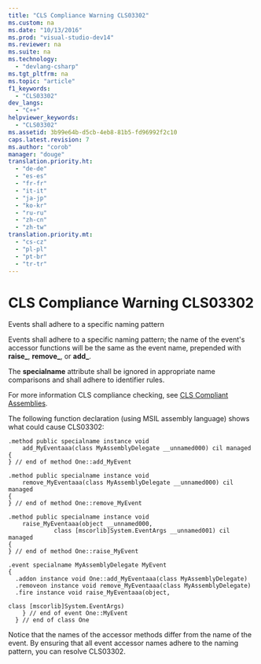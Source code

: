```yaml
---
title: "CLS Compliance Warning CLS03302"
ms.custom: na
ms.date: "10/13/2016"
ms.prod: "visual-studio-dev14"
ms.reviewer: na
ms.suite: na
ms.technology: 
  - "devlang-csharp"
ms.tgt_pltfrm: na
ms.topic: "article"
f1_keywords: 
  - "CLS03302"
dev_langs: 
  - "C++"
helpviewer_keywords: 
  - "CLS03302"
ms.assetid: 3b99e64b-d5cb-4eb8-81b5-fd96992f2c10
caps.latest.revision: 7
ms.author: "corob"
manager: "douge"
translation.priority.ht: 
  - "de-de"
  - "es-es"
  - "fr-fr"
  - "it-it"
  - "ja-jp"
  - "ko-kr"
  - "ru-ru"
  - "zh-cn"
  - "zh-tw"
translation.priority.mt: 
  - "cs-cz"
  - "pl-pl"
  - "pt-br"
  - "tr-tr"
---
```

# CLS Compliance Warning CLS03302
Events shall adhere to a specific naming pattern  
  
 Events shall adhere to a specific naming pattern; the name of the event's accessor functions will be the same as the event name, prepended with **raise_**, **remove_**, or **add_**.  
  
 The **specialname** attribute shall be ignored in appropriate name comparisons and shall adhere to identifier rules.  
  
 For more information CLS compliance checking, see [CLS Compliant Assemblies](http://msdn.microsoft.com/en-us/3320b57e-ea55-4697-a17d-f509a36a3c93).  
  
 The following function declaration (using MSIL assembly language) shows what could cause CLS03302:  
  
```  
.method public specialname instance void   
    add_MyEventaaa(class MyAssemblyDelegate __unnamed000) cil managed  
{  
} // end of method One::add_MyEvent  
  
.method public specialname instance void   
    remove_MyEventaaa(class MyAssemblyDelegate __unnamed000) cil managed  
{  
} // end of method One::remove_MyEvent  
  
.method public specialname instance void   
    raise_MyEventaaa(object __unnamed000,  
             class [mscorlib]System.EventArgs __unnamed001) cil managed  
{  
} // end of method One::raise_MyEvent  
  
.event specialname MyAssemblyDelegate MyEvent  
{  
  .addon instance void One::add_MyEventaaa(class MyAssemblyDelegate)  
  .removeon instance void remove_MyEventaaa(class MyAssemblyDelegate)  
  .fire instance void raise_MyEventaaa(object,  
                                                                                       class [mscorlib]System.EventArgs)  
    } // end of event One::MyEvent  
  } // end of class One  
```  
  
 Notice that the names of the accessor methods differ from the name of the event.  By ensuring that all event accessor names adhere to the naming pattern, you can resolve CLS03302.